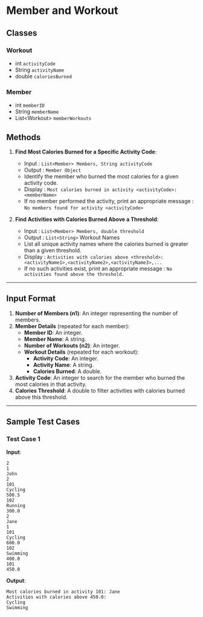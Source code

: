 # Member and Workout

## Classes

### Workout
 - int `activityCode`
 - String `activityName`
 - double `caloriesBurned` 

### Member
 - int `memberID`
 - String `memberName`
 - List&lt;Workout&gt; `memberWorkouts`


## Methods

1. **Find Most Calories Burned for a Specific Activity Code**:
   - Input : `List<Member> Members, String activityCode`
   - Output : `Member Object`
   - Identify the member who burned the most calories for a given activity code.
   - Display : `Most calories burned in activity <activityCode>: <memberName>`
   - If no member performed the activity, print an appropriate message : `No members found for activity <activityCode>`

2. **Find Activities with Calories Burned Above a Threshold**:
   - Input : `List<Member> Members, double threshold`
   - Output : `List<String>` Workout Names
   - List all unique activity names where the calories burned is greater than a given threshold. 
   - Display : `Activities with calories above <threshold>: <activityName1>,<activityName2>,<activityName3>,...`
   - If no such activities exist, print an appropriate message : `No activities found above the threshold.`

---

## Input Format

1. **Number of Members (n1)**: An integer representing the number of members.
2. **Member Details** (repeated for each member):
   - **Member ID**: An integer.
   - **Member Name**: A string.
   - **Number of Workouts (n2)**: An integer.
   - **Workout Details** (repeated for each workout):
     - **Activity Code**: An integer.
     - **Activity Name**: A string.
     - **Calories Burned**: A double.
3. **Activity Code**: An integer to search for the member who burned the most calories in that activity.
4. **Calories Threshold**: A double to filter activities with calories burned above this threshold.

---

## Sample Test Cases

### Test Case 1
**Input**:
```
2
1
John
2
101
Cycling
500.5
102
Running
300.0
2
Jane
1
101
Cycling
600.0
102
Swimming
400.0
101
450.0
```
**Output**:
```
Most calories burned in activity 101: Jane
Activities with calories above 450.0:
Cycling
Swimming
```

